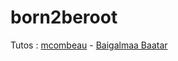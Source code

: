# born2beroot

Tutos :
[mcombeau](https://github.com/mcombeau/Born2beroot) - 
[Baigalmaa Baatar](https://baigal.medium.com/born2beroot-e6e26dfb50ac)  